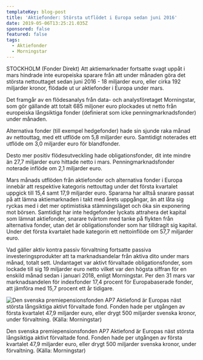 ```yaml
---
templateKey: blog-post
title: 'Aktiefonder: Största utflödet i Europa sedan juni 2016'
date: 2019-05-06T13:25:21.035Z
sponsored: false
featured: false
tags:
  - Aktiefonder
  - Morningstar
---
```

STOCKHOLM (Fonder Direkt) Att aktiemarknader fortsatte svagt uppåt i mars hindrade inte europeiska sparare från att under månaden göra det största nettouttaget sedan juni 2016 - 18 miljarder euro, eller cirka 192 miljarder kronor, flödade ut ur aktiefonder i Europa under mars.



Det framgår av en flödesanalys från data- och analysföretaget Morningstar, som gör gällande att totalt 685 miljoner euro plockades ut netto från europeiska långsiktiga fonder (definierat som icke penningmarknadsfonder) under månaden.



Alternativa fonder (till exempel hedgefonder) hade sin sjunde raka månad av nettouttag, med ett utflöde om 5,8 miljarder euro. Samtidigt noterades ett utflöde om 3,0 miljarder euro för blandfonder.



Desto mer positiv flödesutveckling hade obligationsfonder, dit inte mindre än 27,7 miljarder euro hittade netto i mars. Penningmarknadsfonder noterade inflöde om 2,1 miljarder euro.



Mars månads utflöden från aktiefonder och alternativa fonder i Europa innebär att respektive kategoris nettouttag under det första kvartalet uppgick till 15,4 samt 17,9 miljarder euro. Spararna har alltså snarare passat på att lämna aktiemarknaden i takt med årets uppgångar, än att låta sig ryckas med i det mer optimistiska stämningsläget och öka sin exponering mot börsen. Samtidigt har inte hedgefonder lyckats attrahera det kapital som lämnat aktiefonder, snarare tvärtom med tanke på flykten från alternativa fonder, utan det är obligationsfonder som har tilldragit sig kapital. Under det första kvartalet hade kategorin ett nettoinflöde om 57,7 miljarder euro.



Vad gäller aktiv kontra passiv förvaltning fortsatte passiva investeringsprodukter att ta marknadsandelar från aktiva dito under mars månad, totalt sett. Undantaget var aktivt förvaltade obligationsfonder, som lockade till sig 19 miljarder euro netto vilket var den högsta siffran för en enskild månad sedan i januari 2018, enligt Morningstar. Per den 31 mars var marknadsandelen för indexfonder 17,4 procent för Europabaserade fonder, att jämföra med 15,7 procent ett år tidigare.

![Den svenska premiepensionsfonden AP7 Aktiefond är Europas näst största långsiktiga aktivt förvaltade fond. Fonden hade per utgången av första kvartalet 47,9 miljarder euro, eller drygt 500 miljarder svenska kronor, under förvaltning. (Källa: Morningstar)](/img/mornignstar6maj.png)

<span class="image-caption">Den svenska premiepensionsfonden AP7 Aktiefond är Europas näst största långsiktiga aktivt förvaltade fond. Fonden hade per utgången av första kvartalet 47,9 miljarder euro, eller drygt 500 miljarder svenska kronor, under förvaltning. (Källa: Morningstar)</span>
